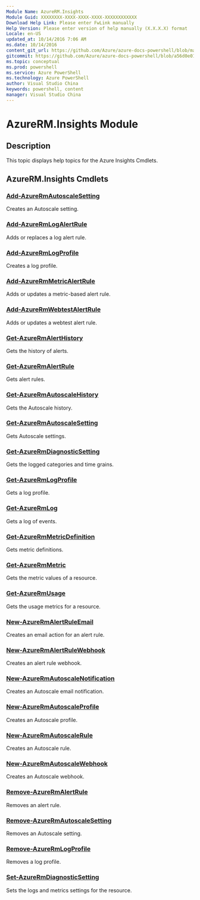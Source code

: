 ```yaml
---
Module Name: AzureRM.Insights
Module Guid: XXXXXXXX-XXXX-XXXX-XXXX-XXXXXXXXXXXX
Download Help Link: Please enter FwLink manually
Help Version: Please enter version of help manually (X.X.X.X) format
Locale: en-US
updated_at: 10/14/2016 7:06 AM
ms.date: 10/14/2016
content_git_url: https://github.com/Azure/azure-docs-powershell/blob/master/azureps-cmdlets-docs/ResourceManager/AzureRM.Insights/v1.0/CmdletMDs/AzureRM.Insights.md
gitcommit: https://github.com/Azure/azure-docs-powershell/blob/a56d0e01e65c2c33aa2af13dd29addc94ead6e88/azureps-cmdlets-docs/ResourceManager/AzureRM.Insights/v1.0/CmdletMDs/AzureRM.Insights.md
ms.topic: conceptual
ms.prod: powershell
ms.service: Azure PowerShell
ms.technology: Azure PowerShell
author: Visual Studio China
keywords: powershell, content
manager: Visual Studio China
---
```


# AzureRM.Insights Module
## Description
This topic displays help topics for the Azure Insights Cmdlets. 

## AzureRM.Insights Cmdlets
### [Add-AzureRmAutoscaleSetting](Add-AzureRmAutoscaleSetting.md)
Creates an Autoscale setting.


### [Add-AzureRmLogAlertRule](Add-AzureRmLogAlertRule.md)
Adds or replaces a log alert rule.


### [Add-AzureRmLogProfile](Add-AzureRmLogProfile.md)
Creates a log profile.


### [Add-AzureRmMetricAlertRule](Add-AzureRmMetricAlertRule.md)
Adds or updates a metric-based alert rule.


### [Add-AzureRmWebtestAlertRule](Add-AzureRmWebtestAlertRule.md)
Adds or updates a webtest alert rule.


### [Get-AzureRmAlertHistory](Get-AzureRmAlertHistory.md)
Gets the history of alerts.


### [Get-AzureRmAlertRule](Get-AzureRmAlertRule.md)
Gets alert rules.


### [Get-AzureRmAutoscaleHistory](Get-AzureRmAutoscaleHistory.md)
Gets the Autoscale history.


### [Get-AzureRmAutoscaleSetting](Get-AzureRmAutoscaleSetting.md)
Gets Autoscale settings.


### [Get-AzureRmDiagnosticSetting](Get-AzureRmDiagnosticSetting.md)
Gets the logged categories and time grains.


### [Get-AzureRmLogProfile](Get-AzureRmLogProfile.md)
Gets a log profile.


### [Get-AzureRmLog](Get-AzureRmLog.md)
Gets a log of events.


### [Get-AzureRmMetricDefinition](Get-AzureRmMetricDefinition.md)
Gets metric definitions.


### [Get-AzureRmMetric](Get-AzureRmMetric.md)
Gets the metric values of a resource.


### [Get-AzureRmUsage](Get-AzureRmUsage.md)
Gets the usage metrics for a resource.


### [New-AzureRmAlertRuleEmail](New-AzureRmAlertRuleEmail.md)
Creates an email action for an alert rule.


### [New-AzureRmAlertRuleWebhook](New-AzureRmAlertRuleWebhook.md)
Creates an alert rule webhook.


### [New-AzureRmAutoscaleNotification](New-AzureRmAutoscaleNotification.md)
Creates an Autoscale email notification.


### [New-AzureRmAutoscaleProfile](New-AzureRmAutoscaleProfile.md)
Creates an Autoscale profile.


### [New-AzureRmAutoscaleRule](New-AzureRmAutoscaleRule.md)
Creates an Autoscale rule.


### [New-AzureRmAutoscaleWebhook](New-AzureRmAutoscaleWebhook.md)
Creates an Autoscale webhook.


### [Remove-AzureRmAlertRule](Remove-AzureRmAlertRule.md)
Removes an alert rule.


### [Remove-AzureRmAutoscaleSetting](Remove-AzureRmAutoscaleSetting.md)
Removes an Autoscale setting.


### [Remove-AzureRmLogProfile](Remove-AzureRmLogProfile.md)
Removes a log profile.


### [Set-AzureRmDiagnosticSetting](Set-AzureRmDiagnosticSetting.md)
Sets the logs and metrics settings for the resource.



